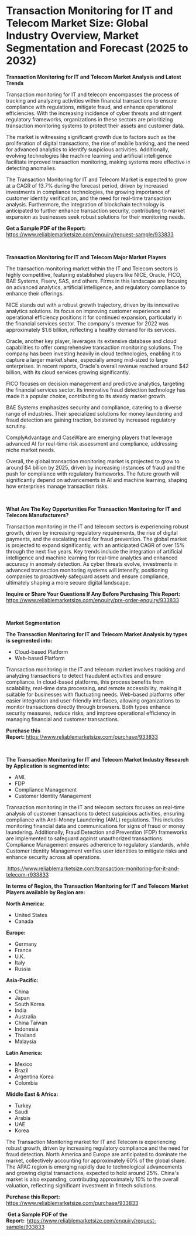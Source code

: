 <p><h1>Transaction Monitoring for IT and Telecom Market Size: Global Industry Overview, Market Segmentation and Forecast (2025 to 2032)</h1></p><p><strong>Transaction Monitoring for IT and Telecom Market Analysis and Latest Trends</strong></p>
<p><p>Transaction monitoring for IT and telecom encompasses the process of tracking and analyzing activities within financial transactions to ensure compliance with regulations, mitigate fraud, and enhance operational efficiencies. With the increasing incidence of cyber threats and stringent regulatory frameworks, organizations in these sectors are prioritizing transaction monitoring systems to protect their assets and customer data.</p><p>The market is witnessing significant growth due to factors such as the proliferation of digital transactions, the rise of mobile banking, and the need for advanced analytics to identify suspicious activities. Additionally, evolving technologies like machine learning and artificial intelligence facilitate improved transaction monitoring, making systems more effective in detecting anomalies. </p><p>The Transaction Monitoring for IT and Telecom Market is expected to grow at a CAGR of 13.7% during the forecast period, driven by increased investments in compliance technologies, the growing importance of customer identity verification, and the need for real-time transaction analysis. Furthermore, the integration of blockchain technology is anticipated to further enhance transaction security, contributing to market expansion as businesses seek robust solutions for their monitoring needs.</p></p>
<p><strong>Get a Sample PDF of the Report:&nbsp;</strong> <a href="https://www.reliablemarketsize.com/enquiry/request-sample/933833?utm_campaign=3167&utm_medium=2&utm_source=Github&utm_content=ia&utm_term=18042025&utm_id=transaction-monitoring-for-it-and-telecom">https://www.reliablemarketsize.com/enquiry/request-sample/933833</a></p>
<p>&nbsp;</p>
<p><strong>Transaction Monitoring for IT and Telecom Major Market Players</strong></p>
<p><p>The transaction monitoring market within the IT and Telecom sectors is highly competitive, featuring established players like NICE, Oracle, FICO, BAE Systems, Fiserv, SAS, and others. Firms in this landscape are focusing on advanced analytics, artificial intelligence, and regulatory compliance to enhance their offerings.</p><p>NICE stands out with a robust growth trajectory, driven by its innovative analytics solutions. Its focus on improving customer experience and operational efficiency positions it for continued expansion, particularly in the financial services sector. The company's revenue for 2022 was approximately $1.6 billion, reflecting a healthy demand for its services.</p><p>Oracle, another key player, leverages its extensive database and cloud capabilities to offer comprehensive transaction monitoring solutions. The company has been investing heavily in cloud technologies, enabling it to capture a larger market share, especially among mid-sized to large enterprises. In recent reports, Oracle's overall revenue reached around $42 billion, with its cloud services growing significantly.</p><p>FICO focuses on decision management and predictive analytics, targeting the financial services sector. Its innovative fraud detection technology has made it a popular choice, contributing to its steady market growth.</p><p>BAE Systems emphasizes security and compliance, catering to a diverse range of industries. Their specialized solutions for money laundering and fraud detection are gaining traction, bolstered by increased regulatory scrutiny.</p><p>ComplyAdvantage and CaseWare are emerging players that leverage advanced AI for real-time risk assessment and compliance, addressing niche market needs.</p><p>Overall, the global transaction monitoring market is projected to grow to around $4 billion by 2025, driven by increasing instances of fraud and the push for compliance with regulatory frameworks. The future growth will significantly depend on advancements in AI and machine learning, shaping how enterprises manage transaction risks.</p></p>
<p>&nbsp;</p>
<p><strong>What Are The Key Opportunities For Transaction Monitoring for IT and Telecom Manufacturers?</strong></p>
<p><p>Transaction monitoring in the IT and telecom sectors is experiencing robust growth, driven by increasing regulatory requirements, the rise of digital payments, and the escalating need for fraud prevention. The global market is projected to expand significantly, with an anticipated CAGR of over 15% through the next five years. Key trends include the integration of artificial intelligence and machine learning for real-time analytics and enhanced accuracy in anomaly detection. As cyber threats evolve, investments in advanced transaction monitoring systems will intensify, positioning companies to proactively safeguard assets and ensure compliance, ultimately shaping a more secure digital landscape.</p></p>
<p><strong>Inquire or Share Your Questions If Any Before Purchasing This Report:</strong> <a href="https://www.reliablemarketsize.com/enquiry/pre-order-enquiry/933833?utm_campaign=3167&utm_medium=2&utm_source=Github&utm_content=ia&utm_term=18042025&utm_id=transaction-monitoring-for-it-and-telecom">https://www.reliablemarketsize.com/enquiry/pre-order-enquiry/933833</a></p>
<p>&nbsp;</p>
<p><strong>Market Segmentation</strong></p>
<p><strong>The Transaction Monitoring for IT and Telecom Market Analysis by types is segmented into:</strong></p>
<p><ul><li>Cloud-based Platform</li><li>Web-based Platform</li></ul></p>
<p><p>Transaction monitoring in the IT and telecom market involves tracking and analyzing transactions to detect fraudulent activities and ensure compliance. In cloud-based platforms, this process benefits from scalability, real-time data processing, and remote accessibility, making it suitable for businesses with fluctuating needs. Web-based platforms offer easier integration and user-friendly interfaces, allowing organizations to monitor transactions directly through browsers. Both types enhance security measures, reduce risks, and improve operational efficiency in managing financial and customer transactions.</p></p>
<p><strong>Purchase this Report:&nbsp;</strong><a href="https://www.reliablemarketsize.com/purchase/933833?utm_campaign=3167&utm_medium=2&utm_source=Github&utm_content=ia&utm_term=18042025&utm_id=transaction-monitoring-for-it-and-telecom">https://www.reliablemarketsize.com/purchase/933833</a></p>
<p>&nbsp;</p>
<p><strong>The Transaction Monitoring for IT and Telecom Market Industry Research by Application is segmented into:</strong></p>
<p><ul><li>AML</li><li>FDP</li><li>Compliance Management</li><li>Customer Identity Management</li></ul></p>
<p><p>Transaction monitoring in the IT and telecom sectors focuses on real-time analysis of customer transactions to detect suspicious activities, ensuring compliance with Anti-Money Laundering (AML) regulations. This includes monitoring financial data and communications for signs of fraud or money laundering. Additionally, Fraud Detection and Prevention (FDP) frameworks are implemented to safeguard against unauthorized transactions. Compliance Management ensures adherence to regulatory standards, while Customer Identity Management verifies user identities to mitigate risks and enhance security across all operations.</p></p>
<p><a href="https://www.reliablemarketsize.com/transaction-monitoring-for-it-and-telecom-r933833?utm_campaign=3167&utm_medium=2&utm_source=Github&utm_content=ia&utm_term=18042025&utm_id=transaction-monitoring-for-it-and-telecom">&nbsp;https://www.reliablemarketsize.com/transaction-monitoring-for-it-and-telecom-r933833</a></p>
<p><strong>In terms of Region, the Transaction Monitoring for IT and Telecom Market Players available by Region are:</strong></p>
<p>
    <p> <strong> North America: </strong>
        <ul>
            <li>United States</li>
            <li>Canada</li>
        </ul>
        </p> 
    <p> <strong> Europe: </strong>
        <ul>
            <li>Germany</li>
            <li>France</li>
            <li>U.K.</li>
            <li>Italy</li>
            <li>Russia</li>
        </ul>
        </p> 
    <p> <strong> Asia-Pacific: </strong>
        <ul>
            <li>China</li>
            <li>Japan</li>
            <li>South Korea</li>
            <li>India</li>
            <li>Australia</li>
            <li>China Taiwan</li>
            <li>Indonesia</li>
            <li>Thailand</li>
            <li>Malaysia</li>
        </ul>
        </p> 
    <p> <strong> Latin America: </strong>
        <ul>
            <li>Mexico</li>
            <li>Brazil</li>
            <li>Argentina Korea</li>
            <li>Colombia</li>
        </ul>
        </p> 
    <p> <strong> Middle East & Africa: </strong>
        <ul>
            <li>Turkey</li>
            <li>Saudi</li>
            <li>Arabia</li>
            <li>UAE</li>
            <li>Korea</li>
        </ul>
    </p>
    </p>
<p><p>The Transaction Monitoring market for IT and Telecom is experiencing robust growth, driven by increasing regulatory compliance and the need for fraud detection. North America and Europe are anticipated to dominate the market, collectively accounting for approximately 60% of the global share. The APAC region is emerging rapidly due to technological advancements and growing digital transactions, expected to hold around 25%. China's market is also expanding, contributing approximately 10% to the overall valuation, reflecting significant investment in fintech solutions.</p></p>
<p><strong>Purchase this Report: </strong><a href="https://www.reliablemarketsize.com/purchase/933833?utm_campaign=3167&utm_medium=2&utm_source=Github&utm_content=ia&utm_term=18042025&utm_id=transaction-monitoring-for-it-and-telecom">https://www.reliablemarketsize.com/purchase/933833</a></p>
<p>&nbsp;<strong>Get a Sample PDF of the Report:&nbsp;&nbsp;</strong><a href="https://www.reliablemarketsize.com/enquiry/request-sample/933833?utm_campaign=3167&utm_medium=2&utm_source=Github&utm_content=ia&utm_term=18042025&utm_id=transaction-monitoring-for-it-and-telecom">https://www.reliablemarketsize.com/enquiry/request-sample/933833</a></p>
<p><strong></strong></p>
<p><p></p><p></p><p></p></p>